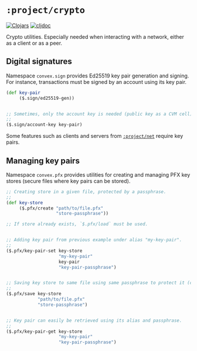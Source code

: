 # `:project/crypto`

[![Clojars](https://img.shields.io/clojars/v/world.convex/crypto.clj.svg)](https://clojars.org/world.convex/crypto.clj)
[![cljdoc](https://cljdoc.org/badge/world.convex/crypto.clj)](https://cljdoc.org/d/world.convex/crypto.clj/CURRENT)

Crypto utilities. Especially needed when interacting with a network, either as a client or as a peer.


## Digital signatures

Namespace `convex.sign` provides Ed25519 key pair generation and signing. For instance, transactions must be signed
by an account using its key pair.

```clojure
(def key-pair
     ($.sign/ed25519-gen))


;; Sometimes, only the account key is needed (public key as a CVM cell).
;;
($.sign/account-key key-pair)
```


Some features such as clients and servers from [`:project/net`](../net) require key pairs.


## Managing key pairs

Namespace `convex.pfx` provides utilities for creating and managing PFX key stores (secure files where key pairs can
be stored).

```clojure
;; Creating store in a given file, protected by a passphrase.
;;
(def key-store
     ($.pfx/create "path/to/file.pfx"
                   "store-passphrase"))

;; If store already exists, `$.pfx/load` must be used.


;; Adding key pair from previous example under alias "my-key-pair".
;;
($.pfx/key-pair-set key-store
                    "my-key-pair"
                    key-pair
                    "key-pair-passphrase")


;; Saving key store to same file using same passphrase to protect it (could be a different one).
;;
($.pfx/save key-store
            "path/to/file.pfx"
            "store-passphrase")


;; Key pair can easily be retrieved using its alias and passphrase.
;;
($.pfx/key-pair-get key-store
                    "my-key-pair"
                    "key-pair-passphrase")

```
